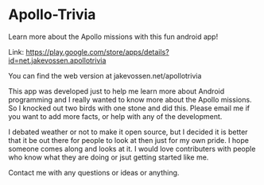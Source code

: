 # Apollo-Trivia

Learn more about the Apollo missions with this fun android app!

Link: https://play.google.com/store/apps/details?id=net.jakevossen.apollotrivia

You can find the web version at jakevossen.net/apollotrivia

This app was developed just to help me learn more about Android programming and I really wanted to know more about the Apollo missions. So I knocked out two birds with one stone and did this. Please email me if you want to add more facts, or help with any of the development.

I debated weather or not to make it open source, but I decided it is better that it be out there for people to look at then just for my
own pride. I hope someone comes along and looks at it. I would love contributers with people who know what they are doing or jsut getting started like me.

Contact me with any questions or ideas or anything. 
